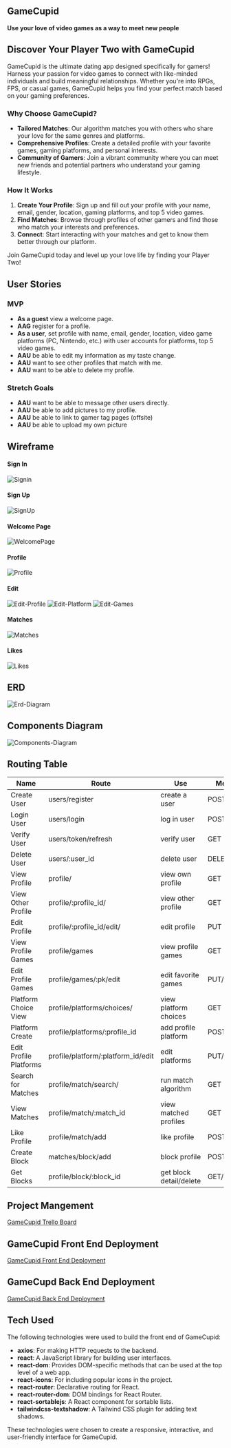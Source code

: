 ## GameCupid

**Use your love of video games as a way to meet new people**
## Discover Your Player Two with GameCupid

GameCupid is the ultimate dating app designed specifically for gamers! Harness your passion for video games to connect with like-minded individuals and build meaningful relationships. Whether you're into RPGs, FPS, or casual games, GameCupid helps you find your perfect match based on your gaming preferences.

### Why Choose GameCupid?

- **Tailored Matches**: Our algorithm matches you with others who share your love for the same genres and platforms.
- **Comprehensive Profiles**: Create a detailed profile with your favorite games, gaming platforms, and personal interests.
- **Community of Gamers**: Join a vibrant community where you can meet new friends and potential partners who understand your gaming lifestyle.

### How It Works

1. **Create Your Profile**: Sign up and fill out your profile with your name, email, gender, location, gaming platforms, and top 5 video games.
2. **Find Matches**: Browse through profiles of other gamers and find those who match your interests and preferences.
3. **Connect**: Start interacting with your matches and get to know them better through our platform.

Join GameCupid today and level up your love life by finding your Player Two!

## User Stories

### MVP

- **As a guest** view a welcome page.
- **AAG** register for a profile.
- **As a user**, set profile with name, email, gender, location, video game platforms (PC, Nintendo, etc.) with user accounts for platforms, top 5 video games.
- **AAU** be able to edit my information as my taste change.
- **AAU** want to see other profiles that match with me.
- **AAU** want to be able to delete my profile.

### Stretch Goals

- **AAU** want to be able to message other users directly.
- **AAU** be able to add pictures to my profile.
- **AAU** be able to link to gamer tag pages (offsite)
- **AAU** be able to upload my own picture

## Wireframe


#### Sign In
![Signin](/public/image/signin.jpg)

#### Sign Up
![SignUp](/public/image/signup.jpg)

#### Welcome Page
![WelcomePage](/public/image/welcome.jpg)

#### Profile
![Profile](/public/image/user-profile.jpg)

#### Edit
![Edit-Profile](/public/image/edit-profile.jpg)
![Edit-Platform](/public/image/edit-platform.jpg)
![Edit-Games](/public/image/edit-games.jpg)

#### Matches
![Matches](/public/image/match-profile.jpg)

#### Likes
![Likes](/public/image/like.jpg)


## ERD
![Erd-Diagram](/public/image/ERD.png)

## Components Diagram
![Components-Diagram](/public/image/Component%20Diagram%20GameCupid.jpg)

## Routing Table
| Name             | Route                   | Use                     | Method       |
|------------------|-------------------------|-------------------------|--------------|
| Create User      | users/register          | create a user           | POST         |
| Login User       | users/login             | log in user             | POST         |
| Verify User      | users/token/refresh     | verify user             | GET          |
| Delete User      | users/:user_id          | delete user             | DELETE       |
| View Profile     | profile/                | view own profile        | GET          |
| View Other Profile| profile/:profile_id/   | view other profile      | GET          |
| Edit Profile     | profile/:profile_id/edit/| edit profile           | PUT          |
| View Profile Games| profile/games          | view profile games      | GET          |
| Edit Profile Games| profile/games/:pk/edit | edit favorite games     | PUT/DELETE   |
| Platform Choice View| profile/platforms/choices/| view platform choices| GET        |
| Platform Create   | profile/platforms/:profile_id| add profile platform | POST      |
| Edit Profile Platforms| profile/platform/:platform_id/edit | edit platforms | PUT/DELETE |
| Search for Matches | profile/match/search/ | run match algorithm     | GET          |
| View Matches     | profile/match/:match_id | view matched profiles   | GET          |
| Like Profile     | profile/match/add       | like profile            | POST         |
| Create Block     | matches/block/add       | block profile           | POST         |
| Get Blocks       |profile/block/:block_id  | get block detail/delete | GET/DELETE   |

## Project Mangement
[GameCupid Trello Board](https://trello.com/b/JT44Zi2F/gamecupid)

## GameCupid Front End Deployment
[GameCupid Front End Deployment](https://gamecupid.netlify.app/)

## GameCupd Back End Deployment
[GameCupid Back End Deployment](https://gamecupid-fc48081a5cff.herokuapp.com/)

## Tech Used

The following technologies were used to build the front end of GameCupid:

- **axios**: For making HTTP requests to the backend.
- **react**: A JavaScript library for building user interfaces.
- **react-dom**: Provides DOM-specific methods that can be used at the top level of a web app.
- **react-icons**: For including popular icons in the project.
- **react-router**: Declarative routing for React.
- **react-router-dom**: DOM bindings for React Router.
- **react-sortablejs**: A React component for sortable lists.
- **tailwindcss-textshadow**: A Tailwind CSS plugin for adding text shadows.

These technologies were chosen to create a responsive, interactive, and user-friendly interface for GameCupid.